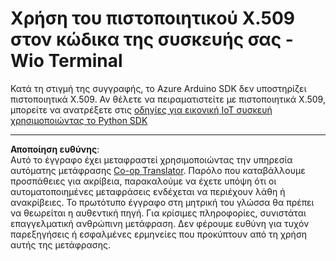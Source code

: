 <!--
CO_OP_TRANSLATOR_METADATA:
{
  "original_hash": "8a74f789f3c1bf41a13c007190360c19",
  "translation_date": "2025-08-27T21:57:27+00:00",
  "source_file": "2-farm/lessons/6-keep-your-plant-secure/wio-terminal-x509.md",
  "language_code": "el"
}
-->
# Χρήση του πιστοποιητικού X.509 στον κώδικα της συσκευής σας - Wio Terminal

Κατά τη στιγμή της συγγραφής, το Azure Arduino SDK δεν υποστηρίζει πιστοποιητικά X.509. Αν θέλετε να πειραματιστείτε με πιστοποιητικά X.509, μπορείτε να ανατρέξετε στις [οδηγίες για εικονική IoT συσκευή χρησιμοποιώντας το Python SDK](single-board-computer-x509.md)

---

**Αποποίηση ευθύνης**:  
Αυτό το έγγραφο έχει μεταφραστεί χρησιμοποιώντας την υπηρεσία αυτόματης μετάφρασης [Co-op Translator](https://github.com/Azure/co-op-translator). Παρόλο που καταβάλλουμε προσπάθειες για ακρίβεια, παρακαλούμε να έχετε υπόψη ότι οι αυτοματοποιημένες μεταφράσεις ενδέχεται να περιέχουν λάθη ή ανακρίβειες. Το πρωτότυπο έγγραφο στη μητρική του γλώσσα θα πρέπει να θεωρείται η αυθεντική πηγή. Για κρίσιμες πληροφορίες, συνιστάται επαγγελματική ανθρώπινη μετάφραση. Δεν φέρουμε ευθύνη για τυχόν παρεξηγήσεις ή εσφαλμένες ερμηνείες που προκύπτουν από τη χρήση αυτής της μετάφρασης.